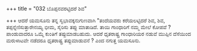 +++
title = "032 ಬೊಪ್ಪನವರಟ್ಟಿದರೆ ಶಿವ"

+++
 ಆದರೆ ಯಮಸೂನು ತನ್ನ ಸ್ವಭಾವಕ್ಕನುಗುಣವಾಗಿ "ತಂದೆಯವರು ಕರೆಯಲಟ್ಟಿದರೆ ಶಿವ, ಶಿವ, ತಪ್ಪನ್ನೆಣಿಸುತ್ತಾರೇನಯ್ಯ ಭೀಮ, ಸೈರಿಸು ತಪ್ಪು ಮಾತಾಡಿದೆ. ತಾಯಿ ಗಾಂಧಾರಿಗೆ ನಮ್ಮ ಮೇಲೆ ಕೋಪವೆ ? ಪಾಂಡುವಾದರೂ ಒಮ್ಮೆ ಕುಂತಿಗೆ ತಪ್ಪುಮಾಡಬಹುದು. ಆದರೆ ಧೃತರಾಷ್ಟ್ರ ಗಾಂಧಾರಿಯರ ನಡುವೆ ಮುಪ್ಪಿನ ದೆಸೆಯಿಂದ ಮರುಳಾಟವೇ ನಡೆದರೂ ಧೃತರಾಷ್ಟ್ರ ತಪ್ಪುಮಾಡುವನೆ ? ಎಂದ ನಗುತ್ತ ಯಮಸೂನು.